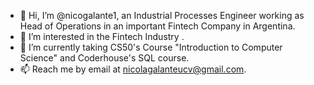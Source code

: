 - 👋 Hi, I’m @nicogalante1, an Industrial Processes Engineer working as Head of Operations in an important Fintech Company in Argentina.
- 👀 I’m interested in the Fintech Industry .
- 🌱 I’m currently taking CS50's Course "Introduction to Computer Science" and Coderhouse's SQL course.
- 📫 Reach me by email at nicolagalanteucv@gmail.com.

<!---
nicogalante1/nicogalante1 is a ✨ special ✨ repository because its `README.md` (this file) appears on your GitHub profile.
You can click the Preview link to take a look at your changes.
--->
